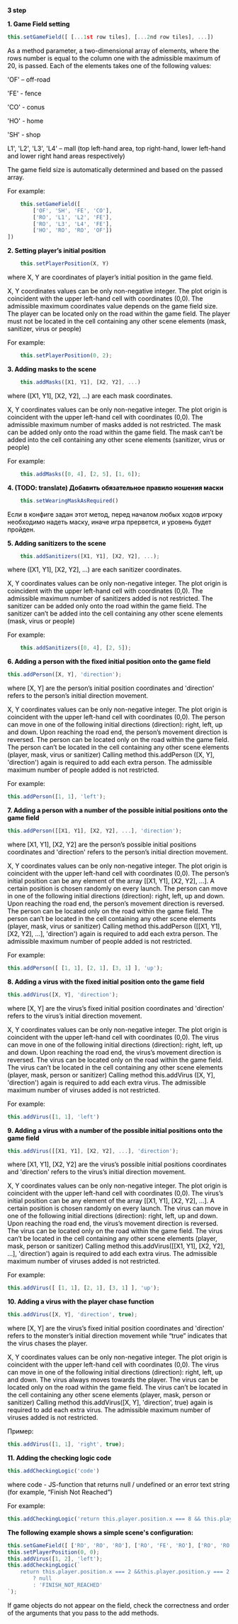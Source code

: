 <p style="color: #000; font-weight: bold;">3 step</p>
<p style="color: #000; font-weight: bold;">1. Game Field setting</p>

```javascript
this.setGameField([ [...1st row tiles], [...2nd row tiles], ...])
```

<p style="color: #000;">As a method parameter, a two-dimensional array of elements, where the rows number is equal to the column one with the admissible maximum of 20, is passed. Each of the elements takes one of the following values:</p>
<p style="color: #000;">'OF' – off-road</p>
<p style="color: #000;">'FE' - fence </p>
<p style="color: #000;">'CO' - conus</p>
<p style="color: #000;">'HO' - home</p>
<p style="color: #000;">'SH' - shop</p>
<p style="color: #000;">L1', 'L2', 'L3', 'L4' – mall (top left-hand area, top right-hand, lower left-hand and lower right hand areas respectively)</p>
<p style="color: #000;">The game field size is automatically determined and based on the passed array.</p>
<p style="color: #000;">For example:</p>

```javascript
    this.setGameField([
		['OF', 'SH', 'FE', 'CO'],
		['RO', 'L1', 'L2', 'FE'],
		['RO', 'L3', 'L4', 'FE'],
		['HO', 'RO', 'RO', 'OF'])
])
```
	
<p style="color: #000; font-weight: bold;">2. Setting player’s initial position</p>
 
```javascript
    this.setPlayerPosition(X, Y)
```
    
<p style="color: #000;">where X, Y are coordinates of player’s initial position in the game field.</p>
<p style="color: #000;">X, Y coordinates values can be only non-negative integer. The plot origin is coincident with the upper left-hand cell with coordinates (0,0). The admissible maximum coordinates value depends on the game field size.
The player can be located only on the road within the game field. The player must not be located in the cell containing any other scene elements (mask, sanitizer, virus or people) 
</p>
<p style="color: #000;">For example:</p>
 
```javascript
    this.setPlayerPosition(0, 2);
```
	
<p style="color: #000; font-weight: bold;">3. Adding masks to the scene</p>

```javascript
    this.addMasks([X1, Y1], [X2, Y2], ...)
```
<p style="color: #000;">where ([X1, Y1], [X2, Y2], ...) are each mask coordinates.</p>
<p style="color: #000;">X, Y coordinates values can be only non-negative integer. The plot origin is coincident with the upper left-hand cell with coordinates (0,0). The admissible maximum number of masks added is not restricted.
The mask can be added only onto the road within the game field. The mask can’t be added into the cell containing any other scene elements (sanitizer, virus or people)
</p>
<p style="color: #000;">For example:</p>

```javascript
    this.addMasks([0, 4], [2, 5], [1, 6]);
```

<p style="color: #000; font-weight: bold;">4. (TODO: translate) Добавить обязательное правило ношения маски</p>

```javascript
    this.setWearingMaskAsRequired()
```
<p style="color: #000;">Если в конфиге задан этот метод, перед началом любых ходов игроку необходимо надеть маску, иначе игра прервется, и уровень будет пройден.</p>
	
<p style="color: #000; font-weight: bold;">5.	Adding sanitizers to the scene</p>

```javascript
    this.addSanitizers([X1, Y1], [X2, Y2], ...);
```

<p style="color: #000;">where ([X1, Y1], [X2, Y2], ...) are each sanitizer coordinates.</p>
<p style="color: #000;">X, Y coordinates values can be only non-negative integer. The plot origin is coincident with the upper left-hand cell with coordinates (0,0). The admissible maximum number of sanitizers added is not restricted.
The sanitizer can be added only onto the road within the game field. The sanitizer can’t be added into the cell containing any other scene elements (mask, virus or people)
</p>
<p style="color: #000;">For example:</p>

```javascript
    this.addSanitizers([0, 4], [2, 5]);
```
    
<p style="color: #000; font-weight: bold;">6. Adding a person with the fixed initial position onto the game field</p>

```javascript
this.addPerson([X, Y], 'direction');
```

<p style="color: #000;">where [X, Y] are the  person’s initial position coordinates and 'direction' refers to the person’s initial direction movement.</p>
<p style="color: #000;">X, Y coordinates values can be only non-negative integer. The plot origin is coincident with the upper left-hand cell with coordinates (0,0). 
The person can move in one of the following initial directions (direction): right, left, up and down. Upon reaching the road end, the person’s movement direction is reversed.
The person can be located only on the road within the game field. The person can’t be located in the cell containing any other scene elements (player, mask, virus or sanitizer) 
Calling method this.addPerson ([X, Y], 'direction') again is required to add each extra person. The admissible maximum number of people added is not restricted.
</p>
<p style="color: #000;">For example:</p>

```javascript
this.addPerson([1, 1], 'left');
```

<p style="color: #000; font-weight: bold;">7. Adding a person with a number of the possible initial positions onto the game field</p>

```javascript
this.addPerson([[X1, Y1], [X2, Y2], ...], 'direction');
```

<p style="color: #000;">where [X1, Y1], [X2, Y2] are the  person’s possible initial positions coordinates and 'direction' refers to the person’s initial direction movement.</p>
<p style="color: #000;">X, Y coordinates values can be only non-negative integer. The plot origin is coincident with the upper left-hand cell with coordinates (0,0). The person’s initial position can be any element of the array [[X1, Y1], [X2, Y2], ...]. A certain position is chosen randomly on every launch. 
The person can move in one of the following initial directions (direction): right, left, up and down. Upon reaching the road end, the person’s movement direction is reversed.
The person can be located only on the road within the game field. The person can’t be located in the cell containing any other scene elements (player, mask, virus or sanitizer) 
Calling method this.addPerson ([[X1, Y1], [X2, Y2], ...], 'direction') again is required to add each extra person. The admissible maximum number of people added is not restricted.
</p>
<p style="color: #000;">For example:</p>

```javascript
this.addPerson([ [1, 1], [2, 1], [3, 1] ], 'up');
```

<p style="color: #000; font-weight: bold;">8. Adding a virus with the fixed initial position onto the game field</p>

```javascript
this.addVirus([X, Y], 'direction');
```

<p style="color: #000;">where [X, Y] are the  virus’s fixed initial position coordinates and 'direction' refers to the virus’s initial direction movement.</p>
<p style="color: #000;">X, Y coordinates values can be only non-negative integer. The plot origin is coincident with the upper left-hand cell with coordinates (0,0). 
The virus can move in one of the following initial directions (direction): right, left, up and down. Upon reaching the road end, the virus’s movement direction is reversed.
The virus can be located only on the road within the game field. The virus can’t be located in the cell containing any other scene elements (player, mask, person or sanitizer) 
Calling method this.addVirus ([X, Y], 'direction') again is required to add each extra virus. The admissible maximum number of viruses added is not restricted.
</p>
<p style="color: #000;">For example:</p>

```javascript
this.addVirus([1, 1], 'left')
```

<p style="color: #000; font-weight: bold;">9.	Adding a virus with a number of the possible initial positions onto the game field</p>

```javascript
this.addVirus([[X1, Y1], [X2, Y2], ...], 'direction');
```

<p style="color: #000;">where [X1, Y1], [X2, Y2] are the  virus’s possible initial positions coordinates and 'direction' refers to the virus’s initial direction movement.</p>
<p style="color: #000;">X, Y coordinates values can be only non-negative integer. The plot origin is coincident with the upper left-hand cell with coordinates (0,0). The virus’s initial position can be any element of the array [[X1, Y1], [X2, Y2], ...]. A certain position is chosen randomly on every launch. 
The virus can move in one of the following initial directions (direction): right, left, up and down. Upon reaching the road end, the virus’s movement direction is reversed.
The virus can be located only on the road within the game field. The virus can’t be located in the cell containing any other scene elements (player, mask, person or sanitizer) 
Calling method this.addVirus([[X1, Y1], [X2, Y2], ...], 'direction') again is required to add each extra virus. The admissible maximum number of viruses added is not restricted.
</p>
<p style="color: #000;">For example:</p>

```javascript
this.addVirus([ [1, 1], [2, 1], [3, 1] ], 'up'); 
```

<p style="color: #000; font-weight: bold;">10. Adding a virus with the player chase function</p>

```javascript
this.addVirus([X, Y], 'direction', true); 
```

<p style="color: #000;">where [X, Y] are the  virus’s fixed initial position coordinates and 'direction' refers to the monster’s initial direction movement while “true” indicates that the virus chases the player.</p>
<p style="color: #000;">X, Y coordinates values can be only non-negative integer. The plot origin is coincident with the upper left-hand cell with coordinates (0,0). 
The virus can move in one of the following initial directions (direction): right, left, up and down. The virus always moves towards the player.
The virus can be located only on the road within the game field. The virus can’t be located in the cell containing any other scene elements (player, mask, person or sanitizer) 
Calling method this.addVirus([X, Y], 'direction', true) again is required to add each extra virus. The admissible maximum number of viruses added is not restricted.
</p>
<p style="color: #000;">Пример:</p>

```javascript
this.addVirus([1, 1], 'right', true);
```

<p style="color: #000; font-weight: bold;">11.	Adding the checking logic code</p>

```javascript
this.addCheckingLogic('code')
```

<p style="color: #000;">where code - JS-function that returns null / undefined or an error text string (for example, “Finish Not Reached”)</p>
<p style="color: #000;">For example:</p>

```javascript
this.addCheckingLogic('return this.player.position.x === 8 && this.player.position.y === 0 ? null : `FINISH_NOT_REACHED`'});
```

<p style="color: #000; font-weight: bold;">The following example shows a simple scene's configuration:</p>

```javascript
this.setGameField([ ['RO', 'RO', 'RO'], ['RO', 'FE', 'RO'], ['RO', 'RO', 'HO'] ]);
this.setPlayerPosition(0, 0);
this.addVirus([1, 2], 'left');
this.addCheckingLogic(`
    return this.player.position.x === 2 &&this.player.position.y === 2
        ? null
        : 'FINISH_NOT_REACHED'
`);
```

<p style="color: #000;">If game objects do not appear on the field, check the correctness and order of the arguments that you pass to the add methods.</p>